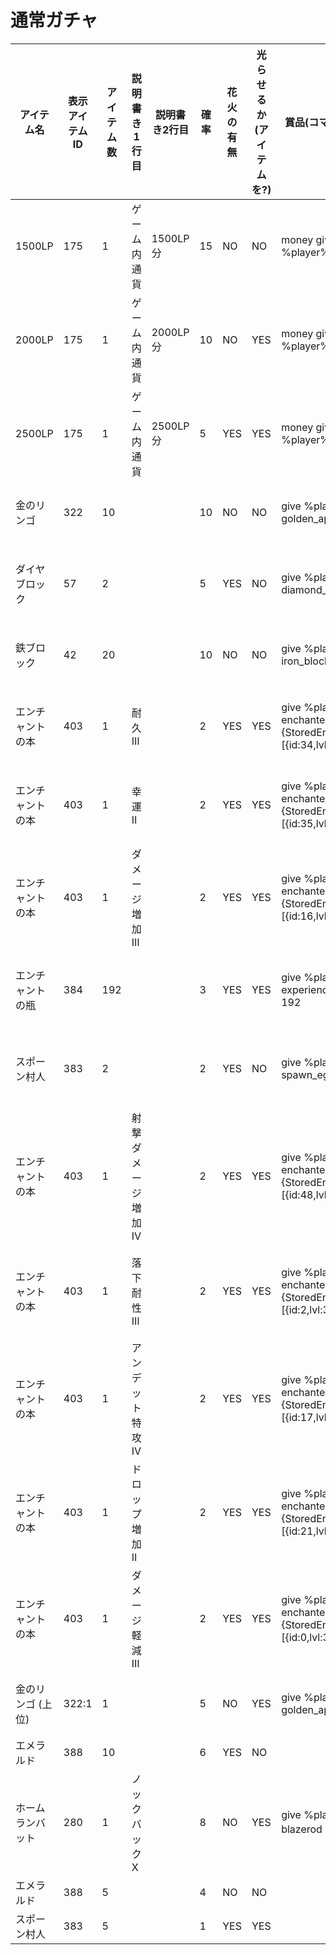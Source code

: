 # 通常ガチャ

|  アイテム名 | 表示アイテムID | アイテム数 | 説明書き1行目 | 説明書き2行目 | 確率 | 花火の有無 | 光らせるか(アイテムを?) | 賞品(コマンドで記述) | メッセージ |
| --- | --- | --- | --- | --- | --- | --- | --- | --- | --- |
|  1500LP | 175 | 1 | ゲーム内通貨 | 1500LP 分 | 15 | NO | NO | money give %player% 1500 | &6ゲーム内通貨 &61500LP &aが当たりました。 |
|  2000LP | 175 | 1 | ゲーム内通貨 | 2000LP 分 | 10 | NO | YES | money give %player% 2000 | &6ゲーム内通貨 &62000LP &aが当たりました。 |
|  2500LP | 175 | 1 | ゲーム内通貨 | 2500LP 分 | 5 | YES | YES | money give %player% 2500 | &6ゲーム内通貨 &62500LP &aが当たりました。 |
|  金のリンゴ | 322 | 10 |  |  | 10 | NO | NO | give %player% golden_apple 10 | &6金のリンゴ*10 &aが当たりました。 |
|  ダイヤブロック | 57 | 2 |  |  | 5 | YES | NO | give %player% diamond_block 2 | &6ダイヤモンドブロック*2 &aが当たりました。 |
|  鉄ブロック | 42 | 20 |  |  | 10 | NO | NO | give %player% iron_block 20 | &6鉄ブロック*20 &aが当たりました。 |
|  エンチャントの本 | 403 | 1 | 耐久Ⅲ |  | 2 | YES | YES | give %player% enchanted_book 1 0 {StoredEnchantments:[{id:34,lvl:3}]} | &6エンチャントの本: 耐久Ⅴ &aが当たりました。 |
|  エンチャントの本 | 403 | 1 | 幸運Ⅱ |  | 2 | YES | YES | give %player% enchanted_book 1 0 {StoredEnchantments:[{id:35,lvl:2}]} | &6エンチャントの本: 幸運Ⅱ&aが当たりました。 |
|  エンチャントの本 | 403 | 1 | ダメージ増加Ⅲ |  | 2 | YES | YES | give %player% enchanted_book 1 0 {StoredEnchantments:[{id:16,lvl:3}]} | &6エンチャントの本:  ダメージ増加Ⅲ&aが当たりました。 |
|  エンチャントの瓶 | 384 | 192 |  |  | 3 | YES | YES | give %player% experience_bottle 192 | &6エンチャントの瓶 *192&aが当たりました。 |
|  スポーン村人 | 383 | 2 |  |  | 2 | YES | NO | give %player% spawn_egg 1 120 | &6村人のスポーンエッグ &aが当たりました。 |
|  エンチャントの本 | 403 | 1 | 射撃ダメージ増加Ⅳ |  | 2 | YES | YES | give %player% enchanted_book 1 0 {StoredEnchantments:[{id:48,lvl:4}]} | &6エンチャントの本:  射撃ダメージ増加Ⅳ&aが当たりました。 |
|  エンチャントの本 | 403 | 1 | 落下耐性Ⅲ |  | 2 | YES | YES | give %player% enchanted_book 1 0 {StoredEnchantments:[{id:2,lvl:3}]} | &6エンチャントの本:  落下耐性Ⅲ&aが当たりました。 |
|  エンチャントの本 | 403 | 1 | アンデット特攻Ⅳ |  | 2 | YES | YES | give %player% enchanted_book 1 0 {StoredEnchantments:[{id:17,lvl:4}]} | &6エンチャントの本:  アンデット特攻Ⅳ&aが当たりました。 |
|  エンチャントの本 | 403 | 1 | ドロップ増加Ⅱ |  | 2 | YES | YES | give %player% enchanted_book 1 0 {StoredEnchantments:[{id:21,lvl:2}]} | &6エンチャントの本:  ドロップ増加Ⅱ&aが当たりました。 |
|  エンチャントの本 | 403 | 1 | ダメージ軽減Ⅲ |  | 2 | YES | YES | give %player% enchanted_book 1 0 {StoredEnchantments:[{id:0,lvl:3}]} | &6エンチャントの本:  ダメージ軽減Ⅲ&aが当たりました。 |
|  金のリンゴ (上位) | 322:1 | 1 |  |  | 5 | NO | YES | give %player% golden_apple 10 1 | &6金のリンゴ(上位) &aが当たりました。 |
|  エメラルド | 388 | 10 |  |  | 6 | YES | NO |  |  |
|  ホームランバット | 280 | 1 | ノックバックⅩ |  | 8 | NO | YES | give %player% blazerod (ID要確認) | &6ホームランバット &aが当たりました。 |
|  エメラルド | 388 | 5 |  |  | 4 | NO | NO |
|  スポーン村人 | 383 | 5 |  |  | 1 | YES | YES |
